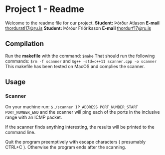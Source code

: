 # Project 1 - Readme

Welcome to the readme file for our project.
**Student:** Þórður Atlason
**E-mail** thorduratl17@ru.is
**Student:** Þórður Friðriksson
**E-mail** thordurf17@ru.is



## Compilation

Run the **makefile** with the command:
`$make`
That should run the following commands:
`$rm -f scanner`
and
`$g++ -std=c++11 scanner.cpp -o scanner`
This makefile has been tested on MacOS and complies the scanner.

## Usage

### Scanner
On your machine run:
`$./scanner IP_ADDRESS PORT_NUMBER_START PORT_NUMBER_END`
and the scanner will ping each of the ports in the inclusive range with an ICMP packet.

If the scanner finds anything interesting, the results will be printed to the command line.

Quit the program preemptively with escape characters ( presumably CTRL+C ).
Otherwise the program ends after the scanning.
